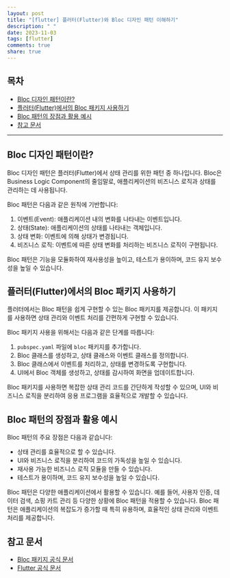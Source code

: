 ```yaml
---
layout: post
title: "[flutter] 플러터(Flutter)와 Bloc 디자인 패턴 이해하기"
description: " "
date: 2023-11-03
tags: [flutter]
comments: true
share: true
---
```


## 목차

- [Bloc 디자인 패턴이란?](#bloc-디자인-패턴이란)
- [플러터(Flutter)에서의 Bloc 패키지 사용하기](#플러터에서의-bloc-패키지-사용하기)
- [Bloc 패턴의 장점과 활용 예시](#bloc-패턴의-장점과-활용-예시)
- [참고 문서](#참고-문서)

---

## Bloc 디자인 패턴이란?

Bloc 디자인 패턴은 플러터(Flutter)에서 상태 관리를 위한 패턴 중 하나입니다. Bloc은 Business Logic Component의 줄임말로, 애플리케이션의 비즈니스 로직과 상태를 관리하는 데 사용됩니다.

Bloc 패턴은 다음과 같은 원칙에 기반합니다:

1. 이벤트(Event): 애플리케이션 내의 변화를 나타내는 이벤트입니다.
2. 상태(State): 애플리케이션의 상태를 나타내는 객체입니다.
3. 상태 변화: 이벤트에 의해 상태가 변경됩니다.
4. 비즈니스 로직: 이벤트에 따른 상태 변화를 처리하는 비즈니스 로직이 구현됩니다.

Bloc 패턴은 기능을 모듈화하여 재사용성을 높이고, 테스트가 용이하며, 코드 유지 보수성을 높일 수 있습니다.

## 플러터(Flutter)에서의 Bloc 패키지 사용하기

플러터에서는 Bloc 패턴을 쉽게 구현할 수 있는 Bloc 패키지를 제공합니다. 이 패키지를 사용하면 상태 관리와 이벤트 처리를 간편하게 구현할 수 있습니다.

Bloc 패키지 사용을 위해서는 다음과 같은 단계를 따릅니다:

1. `pubspec.yaml` 파일에 `bloc` 패키지를 추가합니다.
2. Bloc 클래스를 생성하고, 상태 클래스와 이벤트 클래스를 정의합니다.
3. Bloc 클래스에서 이벤트를 처리하고, 상태를 변경하도록 구현합니다.
4. UI에서 Bloc 객체를 생성하고, 상태를 감시하여 화면을 업데이트합니다.

Bloc 패키지를 사용하면 복잡한 상태 관리 코드를 간단하게 작성할 수 있으며, UI와 비즈니스 로직을 분리하여 응용 프로그램을 효율적으로 개발할 수 있습니다.

## Bloc 패턴의 장점과 활용 예시

Bloc 패턴의 주요 장점은 다음과 같습니다:

- 상태 관리를 효율적으로 할 수 있습니다.
- UI와 비즈니스 로직을 분리하여 코드의 가독성을 높일 수 있습니다.
- 재사용 가능한 비즈니스 로직 모듈을 만들 수 있습니다.
- 테스트가 용이하며, 코드 유지 보수성을 높일 수 있습니다.

Bloc 패턴은 다양한 애플리케이션에서 활용할 수 있습니다. 예를 들어, 사용자 인증, 데이터 검색, 쇼핑 카트 관리 등 다양한 상황에 Bloc 패턴을 적용할 수 있습니다. Bloc 패턴은 애플리케이션의 복잡도가 증가할 때 특히 유용하며, 효율적인 상태 관리와 이벤트 처리를 제공합니다.

## 참고 문서

- [Bloc 패키지 공식 문서](https://pub.dev/packages/bloc)
- [Flutter 공식 문서](https://flutter.dev)